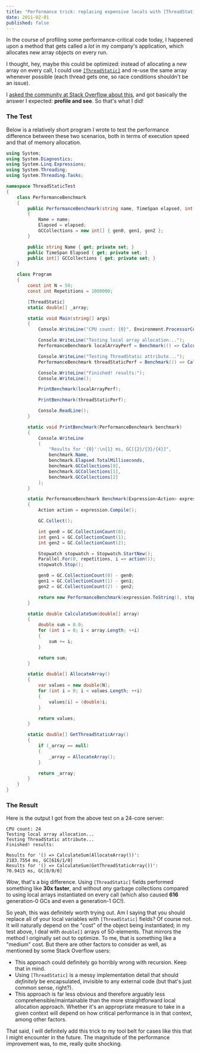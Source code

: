 ```yaml
---
title: "Performance trick: replacing expensive locals with [ThreadStatic] fields"
date: 2011-02-01
published: false
---
```


In the course of profiling some performance-critical code today, I happened upon a method that gets called a *lot* in my company's application, which allocates new array objects on every run.

I thought, hey, maybe this could be optimized: instead of allocating a new array on every call, I could use [`[ThreadStatic]`](http://msdn.microsoft.com/en-us/library/system.threadstaticattribute.aspx) and re-use the same array whenever possible (each thread gets one, so race conditions shouldn't be an issue).

I [asked the community at Stack Overflow about this](http://stackoverflow.com/questions/4864974/using-threadstatic-to-replace-expensive-locals-good-idea), and got basically the answer I expected: **profile and see**. So that's what I did!

### The Test

Below is a relatively short program I wrote to test the performance difference between these two scenarios, both in terms of execution speed and that of memory allocation.

```csharp
using System;
using System.Diagnostics;
using System.Linq.Expressions;
using System.Threading;
using System.Threading.Tasks;

namespace ThreadStaticTest
{
    class PerformanceBenchmark
    {
        public PerformanceBenchmark(string name, TimeSpan elapsed, int gen0, int gen1, int gen2)
        {
            Name = name;
            Elapsed = elapsed;
            GCCollections = new int[] { gen0, gen1, gen2 };
        }

        public string Name { get; private set; }
        public TimeSpan Elapsed { get; private set; }
        public int[] GCCollections { get; private set; }
    }

    class Program
    {
        const int N = 50;
        const int Repetitions = 1000000;

        [ThreadStatic]
        static double[] _array;

        static void Main(string[] args)
        {
            Console.WriteLine("CPU count: {0}", Environment.ProcessorCount);

            Console.WriteLine("Testing local array allocation...");
            PerformanceBenchmark localArrayPerf = Benchmark(() => CalculateSum(AllocateArray()), Repetitions);

            Console.WriteLine("Testing ThreadStatic attribute...");
            PerformanceBenchmark threadStaticPerf = Benchmark(() => CalculateSum(GetThreadStaticArray()), Repetitions);

            Console.WriteLine("Finished! results:");
            Console.WriteLine();

            PrintBenchmark(localArrayPerf);

            PrintBenchmark(threadStaticPerf);

            Console.ReadLine();
        }

        static void PrintBenchmark(PerformanceBenchmark benchmark)
        {
            Console.WriteLine
            (
                "Results for '{0}':\n{1} ms, GC[{2}/{3}/{4}]",
                benchmark.Name,
                benchmark.Elapsed.TotalMilliseconds,
                benchmark.GCCollections[0],
                benchmark.GCCollections[1],
                benchmark.GCCollections[2]
            );
        }

        static PerformanceBenchmark Benchmark(Expression<Action> expression, int repetitions)
        {
            Action action = expression.Compile();

            GC.Collect();

            int gen0 = GC.CollectionCount(0);
            int gen1 = GC.CollectionCount(1);
            int gen2 = GC.CollectionCount(2);

            Stopwatch stopwatch = Stopwatch.StartNew();
            Parallel.For(0, repetitions, i => action());
            stopwatch.Stop();

            gen0 = GC.CollectionCount(0) - gen0;
            gen1 = GC.CollectionCount(1) - gen1;
            gen2 = GC.CollectionCount(2) - gen2;

            return new PerformanceBenchmark(expression.ToString(), stopwatch.Elapsed, gen0, gen1, gen2);
        }

        static double CalculateSum(double[] array)
        {
            double sum = 0.0;
            for (int i = 0; i < array.Length; ++i)
            {
                sum += i;
            }

            return sum;
        }

        static double[] AllocateArray()
        {
            var values = new double[N];
            for (int i = 0; i < values.Length; ++i)
            {
                values[i] = (double)i;
            }

            return values;
        }

        static double[] GetThreadStaticArray()
        {
            if (_array == null)
            {
                _array = AllocateArray();
            }

            return _array;
        }
    }
}
```

### The Result

Here is the output I got from the above test on a 24-core server:

```text
CPU count: 24
Testing local array allocation...
Testing ThreadStatic attribute...
Finished! results:

Results for '() => CalculateSum(AllocateArray())':
2183.7554 ms, GC[616/1/0]
Results for '() => CalculateSum(GetThreadStaticArray())':
70.9415 ms, GC[0/0/0]
```

*Wow*, that's a big difference. Using `[ThreadStatic]` fields performed something like **30x faster**, and without *any* garbage collections compared to using local arrays instantiated on every call (which also caused **616** generation-0 GCs and even a generation-1 GC!).

So yeah, this was definitely worth trying out. Am I saying that you should replace all of your local variables with `[ThreadStatic]` fields? Of course not. It will naturally depend on the "cost" of the object being instantiated; in my test above, I deal with `double[]` arrays of 50-elements. That mirrors the method I originally set out to optimize. To me, that is something like a "medium" cost. But there are other factors to consider as well, as mentioned by some Stack Overflow users:

- This approach could definitely go horribly wrong with recursion. Keep that in mind.
- Using `[ThreadStatic]` is a messy implementation detail that should *definitely* be encapsulated, invisible to any external code (but that's just common sense, right?).
- This approach is far less obvious and therefore arguably less comprehensible/maintainable than the more straightforward local allocation approach. Whether it's an appropriate measure to take in a given context will depend on how critical performance is in that context, among other factors.

That said, I will definitely add this trick to my tool belt for cases like this that I might encounter in the future. The magnitude of the performance improvement was, to me, really quite shocking.
